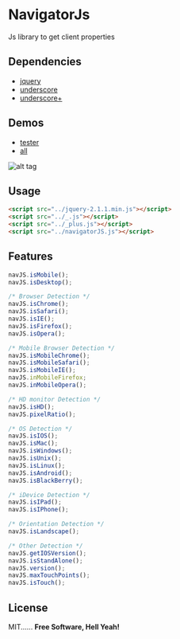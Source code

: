 # NavigatorJs
Js library to get client properties

## Dependencies
  - [jquery]
  - [underscore]
  - [underscore+]

## Demos
  - [tester]
  - [all]


![alt tag](https://raw.githubusercontent.com/hicTech/navJs/gh-pages/tester.png)
## Usage
```html
<script src="../jquery-2.1.1.min.js"></script>
<script src="../_.js"></script>
<script src="../_plus.js"></script>
<script src="../navigatorJS.js"></script>
```

## Features
```js
navJS.isMobile();
navJS.isDesktop();

/* Browser Detection */
navJS.isChrome();
navJS.isSafari();
navJS.isIE();
navJS.isFirefox();
navJS.isOpera();

/* Mobile Browser Detection */
navJS.isMobileChrome();
navJS.isMobileSafari();
navJS.isMobileIE();
navJS.inMobileFirefox;
navJS.inMobileOpera();

/* HD monitor Detection */
navJS.isHD();
navJS.pixelRatio();

/* OS Detection */
navJS.isIOS();
navJS.isMac();
navJS.isWindows();
navJS.isUnix();
navJS.isLinux();
navJS.isAndroid();
navJS.isBlackBerry();

/* iDevice Detection */
navJS.isIPad();
navJS.isIPhone();

/* Orientation Detection */
navJS.isLandscape();

/* Other Detection */
navJS.getIOSVersion();
navJS.isStandAlone();
navJS.version();
navJS.maxTouchPoints();
navJS.isTouch();


```

## License

MIT...... 
**Free Software, Hell Yeah!**



   [jquery]: <https://jquery.com/>
   [underscore]: <http://underscorejs.org/>
   [tester]: <http://hictech.github.io/navJs/tester/index.html>
   [all]: <http://hictech.github.io/navJs/>
   [underscore+]: <http://hictech.com/>


